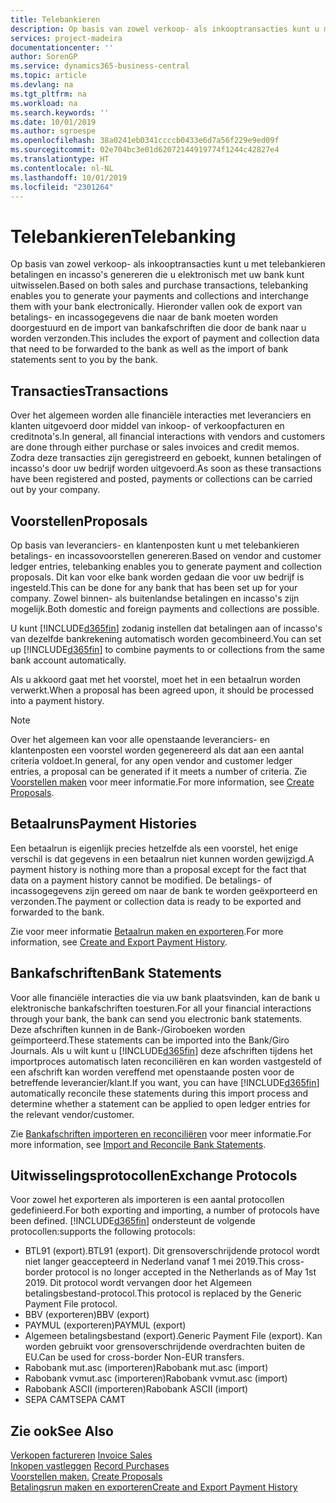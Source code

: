 ```yaml
---
title: Telebankieren
description: Op basis van zowel verkoop- als inkooptransacties kunt u met telebankieren betalingen en incasso's genereren die u elektronisch met uw bank kunt uitwisselen.
services: project-madeira
documentationcenter: ''
author: SorenGP
ms.service: dynamics365-business-central
ms.topic: article
ms.devlang: na
ms.tgt_pltfrm: na
ms.workload: na
ms.search.keywords: ''
ms.date: 10/01/2019
ms.author: sgroespe
ms.openlocfilehash: 38a0241eb0341ccccb0433e6d7a56f229e9ed09f
ms.sourcegitcommit: 02e704bc3e01d62072144919774f1244c42827e4
ms.translationtype: HT
ms.contentlocale: nl-NL
ms.lasthandoff: 10/01/2019
ms.locfileid: "2301264"
---
```

# <a name="telebanking"></a><span data-ttu-id="a809d-103">Telebankieren</span><span class="sxs-lookup"><span data-stu-id="a809d-103">Telebanking</span></span>
<span data-ttu-id="a809d-104">Op basis van zowel verkoop- als inkooptransacties kunt u met telebankieren betalingen en incasso's genereren die u elektronisch met uw bank kunt uitwisselen.</span><span class="sxs-lookup"><span data-stu-id="a809d-104">Based on both sales and purchase transactions, telebanking enables you to generate your payments and collections and interchange them with your bank electronically.</span></span> <span data-ttu-id="a809d-105">Hieronder vallen ook de export van betalings- en incassogegevens die naar de bank moeten worden doorgestuurd en de import van bankafschriften die door de bank naar u worden verzonden.</span><span class="sxs-lookup"><span data-stu-id="a809d-105">This includes the export of payment and collection data that need to be forwarded to the bank as well as the import of bank statements sent to you by the bank.</span></span>  

## <a name="transactions"></a><span data-ttu-id="a809d-106">Transacties</span><span class="sxs-lookup"><span data-stu-id="a809d-106">Transactions</span></span>  
<span data-ttu-id="a809d-107">Over het algemeen worden alle financiële interacties met leveranciers en klanten uitgevoerd door middel van inkoop- of verkoopfacturen en creditnota's.</span><span class="sxs-lookup"><span data-stu-id="a809d-107">In general, all financial interactions with vendors and customers are done through either purchase or sales invoices and credit memos.</span></span> <span data-ttu-id="a809d-108">Zodra deze transacties zijn geregistreerd en geboekt, kunnen betalingen of incasso's door uw bedrijf worden uitgevoerd.</span><span class="sxs-lookup"><span data-stu-id="a809d-108">As soon as these transactions have been registered and posted, payments or collections can be carried out by your company.</span></span>  

## <a name="proposals"></a><span data-ttu-id="a809d-109">Voorstellen</span><span class="sxs-lookup"><span data-stu-id="a809d-109">Proposals</span></span>  
<span data-ttu-id="a809d-110">Op basis van leveranciers- en klantenposten kunt u met telebankieren betalings- en incassovoorstellen genereren.</span><span class="sxs-lookup"><span data-stu-id="a809d-110">Based on vendor and customer ledger entries, telebanking enables you to generate payment and collection proposals.</span></span> <span data-ttu-id="a809d-111">Dit kan voor elke bank worden gedaan die voor uw bedrijf is ingesteld.</span><span class="sxs-lookup"><span data-stu-id="a809d-111">This can be done for any bank that has been set up for your company.</span></span> <span data-ttu-id="a809d-112">Zowel binnen- als buitenlandse betalingen en incasso's zijn mogelijk.</span><span class="sxs-lookup"><span data-stu-id="a809d-112">Both domestic and foreign payments and collections are possible.</span></span>  

<span data-ttu-id="a809d-113">U kunt [!INCLUDE[d365fin](../../includes/d365fin_md.md)] zodanig instellen dat betalingen aan of incasso's van dezelfde bankrekening automatisch worden gecombineerd.</span><span class="sxs-lookup"><span data-stu-id="a809d-113">You can set up [!INCLUDE[d365fin](../../includes/d365fin_md.md)] to combine payments to or collections from the same bank account automatically.</span></span>  

<span data-ttu-id="a809d-114">Als u akkoord gaat met het voorstel, moet het in een betaalrun worden verwerkt.</span><span class="sxs-lookup"><span data-stu-id="a809d-114">When a proposal has been agreed upon, it should be processed into a payment history.</span></span>  

> [!NOTE]  
>  <span data-ttu-id="a809d-115">Over het algemeen kan voor alle openstaande leveranciers- en klantenposten een voorstel worden gegenereerd als dat aan een aantal criteria voldoet.</span><span class="sxs-lookup"><span data-stu-id="a809d-115">In general, for any open vendor and customer ledger entries, a proposal can be generated if it meets a number of criteria.</span></span> <span data-ttu-id="a809d-116">Zie [Voorstellen maken](how-to-create-proposals.md) voor meer informatie.</span><span class="sxs-lookup"><span data-stu-id="a809d-116">For more information, see [Create Proposals](how-to-create-proposals.md).</span></span>  

## <a name="payment-histories"></a><span data-ttu-id="a809d-117">Betaalruns</span><span class="sxs-lookup"><span data-stu-id="a809d-117">Payment Histories</span></span>  
<span data-ttu-id="a809d-118">Een betaalrun is eigenlijk precies hetzelfde als een voorstel, het enige verschil is dat gegevens in een betaalrun niet kunnen worden gewijzigd.</span><span class="sxs-lookup"><span data-stu-id="a809d-118">A payment history is nothing more than a proposal except for the fact that data on a payment history cannot be modified.</span></span> <span data-ttu-id="a809d-119">De betalings- of incassogegevens zijn gereed om naar de bank te worden geëxporteerd en verzonden.</span><span class="sxs-lookup"><span data-stu-id="a809d-119">The payment or collection data is ready to be exported and forwarded to the bank.</span></span>  

 <span data-ttu-id="a809d-120">Zie voor meer informatie [Betaalrun maken en exporteren](how-to-create-and-export-payment-history.md).</span><span class="sxs-lookup"><span data-stu-id="a809d-120">For more information, see [Create and Export Payment History](how-to-create-and-export-payment-history.md).</span></span>  

## <a name="bank-statements"></a><span data-ttu-id="a809d-121">Bankafschriften</span><span class="sxs-lookup"><span data-stu-id="a809d-121">Bank Statements</span></span>  
 <span data-ttu-id="a809d-122">Voor alle financiële interacties die via uw bank plaatsvinden, kan de bank u elektronische bankafschriften toesturen.</span><span class="sxs-lookup"><span data-stu-id="a809d-122">For all your financial interactions through your bank, the bank can send you electronic bank statements.</span></span> <span data-ttu-id="a809d-123">Deze afschriften kunnen in de Bank-/Giroboeken worden geïmporteerd.</span><span class="sxs-lookup"><span data-stu-id="a809d-123">These statements can be imported into the Bank/Giro Journals.</span></span> <span data-ttu-id="a809d-124">Als u wilt kunt u [!INCLUDE[d365fin](../../includes/d365fin_md.md)] deze afschriften tijdens het importproces automatisch laten reconciliëren en kan worden vastgesteld of een afschrift kan worden vereffend met openstaande posten voor de betreffende leverancier/klant.</span><span class="sxs-lookup"><span data-stu-id="a809d-124">If you want, you can have [!INCLUDE[d365fin](../../includes/d365fin_md.md)] automatically reconcile these statements during this import process and determine whether a statement can be applied to open ledger entries for the relevant vendor/customer.</span></span>  

 <span data-ttu-id="a809d-125">Zie [Bankafschriften importeren en reconciliëren](how-to-import-and-reconcile-bank-statements.md) voor meer informatie.</span><span class="sxs-lookup"><span data-stu-id="a809d-125">For more information, see [Import and Reconcile Bank Statements](how-to-import-and-reconcile-bank-statements.md).</span></span>  

## <a name="exchange-protocols"></a><span data-ttu-id="a809d-126">Uitwisselingsprotocollen</span><span class="sxs-lookup"><span data-stu-id="a809d-126">Exchange Protocols</span></span>  
 <span data-ttu-id="a809d-127">Voor zowel het exporteren als importeren is een aantal protocollen gedefinieerd.</span><span class="sxs-lookup"><span data-stu-id="a809d-127">For both exporting and importing, a number of protocols have been defined.</span></span> [!INCLUDE[d365fin](../../includes/d365fin_md.md)] <span data-ttu-id="a809d-128">ondersteunt de volgende protocollen:</span><span class="sxs-lookup"><span data-stu-id="a809d-128">supports the following protocols:</span></span>  

- <span data-ttu-id="a809d-129">BTL91 (export).</span><span class="sxs-lookup"><span data-stu-id="a809d-129">BTL91 (export).</span></span> <span data-ttu-id="a809d-130">Dit grensoverschrijdende protocol wordt niet langer geaccepteerd in Nederland vanaf 1 mei 2019.</span><span class="sxs-lookup"><span data-stu-id="a809d-130">This cross-border protocol is no longer accepted in the Netherlands as of May 1st 2019.</span></span> <span data-ttu-id="a809d-131">Dit protocol wordt vervangen door het Algemeen betalingsbestand-protocol.</span><span class="sxs-lookup"><span data-stu-id="a809d-131">This protocol is replaced by the Generic Payment File protocol.</span></span>
- <span data-ttu-id="a809d-132">BBV (exporteren)</span><span class="sxs-lookup"><span data-stu-id="a809d-132">BBV (export)</span></span>  
- <span data-ttu-id="a809d-133">PAYMUL (exporteren)</span><span class="sxs-lookup"><span data-stu-id="a809d-133">PAYMUL (export)</span></span>  
- <span data-ttu-id="a809d-134">Algemeen betalingsbestand (export).</span><span class="sxs-lookup"><span data-stu-id="a809d-134">Generic Payment File (export).</span></span> <span data-ttu-id="a809d-135">Kan worden gebruikt voor grensoverschrijdende overdrachten buiten de EU.</span><span class="sxs-lookup"><span data-stu-id="a809d-135">Can be used for cross-border Non-EUR transfers.</span></span>
- <span data-ttu-id="a809d-136">Rabobank mut.asc (importeren)</span><span class="sxs-lookup"><span data-stu-id="a809d-136">Rabobank mut.asc (import)</span></span>  
- <span data-ttu-id="a809d-137">Rabobank vvmut.asc (importeren)</span><span class="sxs-lookup"><span data-stu-id="a809d-137">Rabobank vvmut.asc (import)</span></span>  
- <span data-ttu-id="a809d-138">Rabobank ASCII (importeren)</span><span class="sxs-lookup"><span data-stu-id="a809d-138">Rabobank ASCII (import)</span></span>  
- <span data-ttu-id="a809d-139">SEPA CAMT</span><span class="sxs-lookup"><span data-stu-id="a809d-139">SEPA CAMT</span></span>  

## <a name="see-also"></a><span data-ttu-id="a809d-140">Zie ook</span><span class="sxs-lookup"><span data-stu-id="a809d-140">See Also</span></span>  
 <span data-ttu-id="a809d-141">[Verkopen factureren](../../sales-how-invoice-sales.md) </span><span class="sxs-lookup"><span data-stu-id="a809d-141">[Invoice Sales](../../sales-how-invoice-sales.md) </span></span>  
 <span data-ttu-id="a809d-142">[Inkopen vastleggen](../../purchasing-how-record-purchases.md) </span><span class="sxs-lookup"><span data-stu-id="a809d-142">[Record Purchases](../../purchasing-how-record-purchases.md) </span></span>  
 <span data-ttu-id="a809d-143">[Voorstellen maken.](how-to-create-proposals.md) </span><span class="sxs-lookup"><span data-stu-id="a809d-143">[Create Proposals](how-to-create-proposals.md) </span></span>  
 [<span data-ttu-id="a809d-144">Betalingsrun maken en exporteren</span><span class="sxs-lookup"><span data-stu-id="a809d-144">Create and Export Payment History</span></span>](how-to-create-and-export-payment-history.md)

